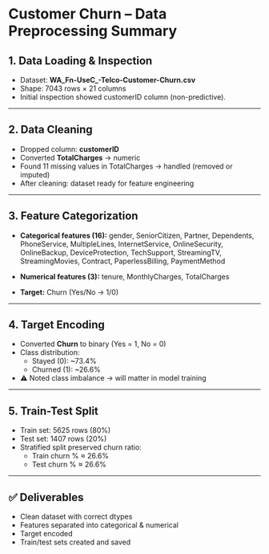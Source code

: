 
# Customer Churn – Data Preprocessing Summary

## 1. Data Loading & Inspection
- Dataset: **WA_Fn-UseC_-Telco-Customer-Churn.csv**
- Shape: 7043 rows × 21 columns
- Initial inspection showed customerID column (non-predictive).

---

## 2. Data Cleaning
- Dropped column: **customerID**
- Converted **TotalCharges** → numeric
- Found 11 missing values in TotalCharges → handled (removed or imputed)
- After cleaning: dataset ready for feature engineering

---

## 3. Feature Categorization
- **Categorical features (16):**
  gender, SeniorCitizen, Partner, Dependents, PhoneService,
  MultipleLines, InternetService, OnlineSecurity, OnlineBackup,
  DeviceProtection, TechSupport, StreamingTV, StreamingMovies,
  Contract, PaperlessBilling, PaymentMethod

- **Numerical features (3):**
  tenure, MonthlyCharges, TotalCharges

- **Target:** Churn (Yes/No → 1/0)

---

## 4. Target Encoding
- Converted **Churn** to binary (Yes = 1, No = 0)
- Class distribution:
  - Stayed (0): ~73.4%
  - Churned (1): ~26.6%
- ⚠️ Noted class imbalance → will matter in model training

---

## 5. Train-Test Split
- Train set: 5625 rows (80%)
- Test set: 1407 rows (20%)
- Stratified split preserved churn ratio:
  - Train churn % ≈ 26.6%
  - Test churn % ≈ 26.6%

---

## ✅ Deliverables
- Clean dataset with correct dtypes
- Features separated into categorical & numerical
- Target encoded
- Train/test sets created and saved
